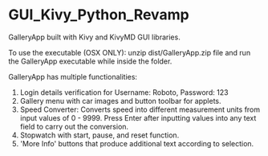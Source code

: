 # GUI_Kivy_Python_Revamp
GalleryApp built with Kivy and KivyMD GUI libraries.

To use the executable (OSX ONLY): unzip dist/GalleryApp.zip file and run the GalleryApp executable while inside the folder.

GalleryApp has multiple functionalities:
1) Login details verification for Username: Roboto, Password: 123
2) Gallery menu with car images and button toolbar for applets.
3) Speed Converter: Converts speed into different measurement units from input values of 0 - 9999. Press Enter after inputting values into any text field to carry out the conversion.
4) Stopwatch with start, pause, and reset function.
5) 'More Info' buttons that produce additional text according to selection.
